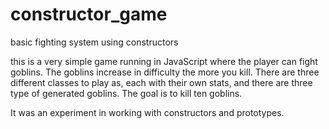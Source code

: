 constructor_game
================

basic fighting system using constructors

this is a very simple game running in JavaScript where the player can fight goblins. The goblins increase in difficulty
the more you kill. There are three different classes to play as, each with their own stats, and there are three 
type of generated goblins. The goal is to kill ten goblins.

It was an experiment in working with constructors and prototypes.
